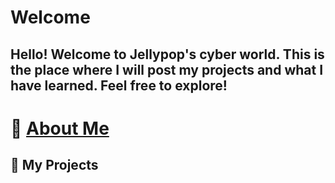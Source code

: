 # Welcome
Hello! Welcome to Jellypop's cyber world. This is the place where I will post my projects and what I have learned. Feel free to explore!
---
# 👾 [About Me](about.md)


## 💾 My Projects
